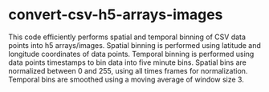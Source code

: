 # convert-csv-h5-arrays-images
This code efficiently performs spatial and temporal binning of CSV data points into h5 arrays/images. Spatial binning is performed using latitude and longitude coordinates of data points. Temporal binning is performed using data points timestamps to bin data into five minute bins. Spatial bins are normalized between 0 and 255, using all times frames for normalization. Temporal bins are smoothed using a moving average of window size 3. 
